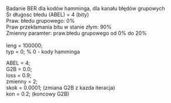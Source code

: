  Badanie BER dla kodów hamminga, dla kanału błędów grupowych <br>
 Śr długosc błedu (ABEL) = 4 (bity) <br>
 Praw. błedu grupowego: 0%  <br>
 Praw przekłamania bitu w stanie złym: 90%  <br>
 Zmienny paramter: praw.błedu grupowego od 0% do 20%  <br>
  <br>
leng = 100000;  <br>
typ = 0;  % 0 - kody hamminga  <br>

ABEL = 4;  <br>
G2B = 0.0;  <br>
loss = 0.9;  <br>
zmienny = 2;  <br>
skok = 0.0001;  (zmiana G2B z kazda iteracja) <br>
kon = 0.2; (koncowy G2B)  <br>
